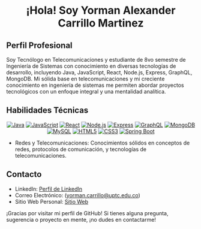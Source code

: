 <h1 align="center"> ¡Hola! Soy Yorman Alexander Carrillo Martinez </h1> 

## Perfil Profesional

Soy Tecnólogo en Telecomunicaciones y estudiante de 8vo semestre de Ingeniería de Sistemas con conocimiento en diversas tecnologías de desarrollo, incluyendo Java, JavaScript, React, Node.js, Express, GraphQL, MongoDB. Mi sólida base en telecomunicaciones y mi creciente conocimiento en ingeniería de sistemas me permiten abordar proyectos tecnológicos con un enfoque integral y una mentalidad analítica.

## Habilidades Técnicas
<div align="center">
  <a href="#"><img src="https://img.shields.io/badge/Java-FF5733?style=for-the-badge&logo=java&logoColor=white" alt="Java"></a>
  <a href="#"><img src="https://img.shields.io/badge/JavaScript-F7DF1E?style=for-the-badge&logo=javascript&logoColor=black" alt="JavaScript"></a>
  <a href="#"><img src="https://img.shields.io/badge/React-61DAFB?style=for-the-badge&logo=react&logoColor=black" alt="React"></a>
  <a href="#"><img src="https://img.shields.io/badge/Node.js-339933?style=for-the-badge&logo=node.js&logoColor=white" alt="Node.js"></a>
  <a href="#"><img src="https://img.shields.io/badge/Express-000000?style=for-the-badge&logo=express&logoColor=white" alt="Express"></a>
  <a href="#"><img src="https://img.shields.io/badge/GraphQL-E10098?style=for-the-badge&logo=graphql&logoColor=white" alt="GraphQL"></a>
  <a href="#"><img src="https://img.shields.io/badge/MongoDB-47A248?style=for-the-badge&logo=mongodb&logoColor=white" alt="MongoDB"></a>
  <a href="#"><img src="https://img.shields.io/badge/MySQL-4479A1?style=for-the-badge&logo=mysql&logoColor=white" alt="MySQL"></a>
   <a href="#"><img src="https://img.shields.io/badge/HTML5-E34F26?style=for-the-badge&logo=html5&logoColor=white" alt="HTML5"></a>
  <a href="#"><img src="https://img.shields.io/badge/CSS3-1572B6?style=for-the-badge&logo=css3&logoColor=white" alt="CSS3"></a>
  <a href="#"><img src="https://img.shields.io/badge/Spring%20Boot-6DB33F?style=for-the-badge&logo=spring&logoColor=white" alt="Spring Boot"></a>


</div
<br/>

- Redes y Telecomunicaciones: Conocimientos sólidos en conceptos de redes, protocolos de comunicación, y tecnologías de telecomunicaciones.

## Contacto

- LinkedIn: [Perfil de LinkedIn](https://www.linkedin.com/in/yorman-alexander-carrillo-martinez-aa64651aa/)
- Correo Electrónico: (yorman.carrillo@uptc.edu.co)
- Sitio Web Personal: [Sitio Web](https://yormanalexandercarrillo.github.io/)

¡Gracias por visitar mi perfil de GitHub! Si tienes alguna pregunta, sugerencia o proyecto en mente, ¡no dudes en contactarme!

